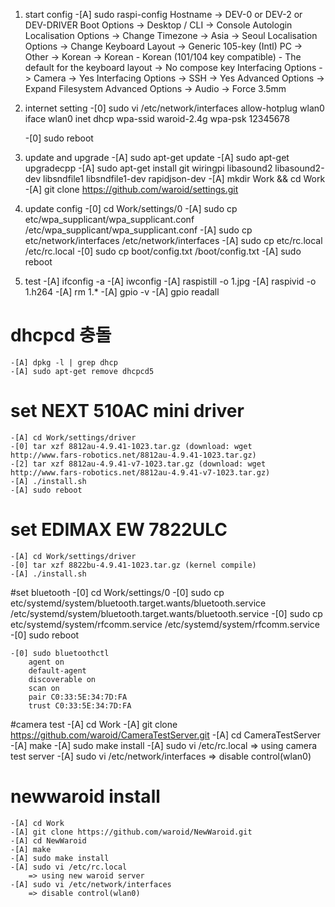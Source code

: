 ﻿
1. start config
	-[A] sudo raspi-config
		Hostname -> DEV-0 or DEV-2 or DEV-DRIVER
		Boot Options -> Desktop / CLI -> Console Autologin
		Localisation Options -> Change Timezone -> Asia -> Seoul
		Localisation Options -> Change Keyboard Layout -> Generic 105-key (Intl) PC -> Other -> Korean -> Korean - Korean (101/104 key compatible) - The default for the keyboard layout -> No compose key
		Interfacing Options -> Camera -> Yes
		Interfacing Options -> SSH -> Yes
		Advanced Options -> Expand Filesystem
		Advanced Options -> Audio -> Force 3.5mm
	
2. internet setting
	-[0] sudo vi /etc/network/interfaces
		allow-hotplug wlan0
		iface wlan0 inet dhcp
		wpa-ssid waroid-2.4g
		wpa-psk 12345678
		
	-[0] sudo reboot
	
3. update and upgrade
	-[A] sudo apt-get update
	-[A] sudo apt-get upgradecpp
	-[A] sudo apt-get install git wiringpi libasound2 libasound2-dev libsndfile1 libsndfile1-dev rapidjson-dev
	-[A] mkdir Work && cd Work
	-[A] git clone https://github.com/waroid/settings.git

4. update config
	-[0] cd Work/settings/0
	-[A] sudo cp etc/wpa_supplicant/wpa_supplicant.conf /etc/wpa_supplicant/wpa_supplicant.conf
	-[A] sudo cp etc/network/interfaces /etc/network/interfaces
	-[A] sudo cp etc/rc.local /etc/rc.local
	-[0] sudo cp boot/config.txt /boot/config.txt
	-[A] sudo reboot
	
5. test
	-[A] ifconfig -a
	-[A] iwconfig
	-[A] raspistill -o 1.jpg
	-[A] raspivid -o 1.h264
	-[A] rm 1.*
	-[A] gpio -v
	-[A] gpio readall
	
# dhcpcd 충돌
	-[A] dpkg -l | grep dhcp
	-[A] sudo apt-get remove dhcpcd5
	
# set NEXT 510AC mini driver
	-[A] cd Work/settings/driver
	-[0] tar xzf 8812au-4.9.41-1023.tar.gz (download: wget http://www.fars-robotics.net/8812au-4.9.41-1023.tar.gz)
	-[2] tar xzf 8812au-4.9.41-v7-1023.tar.gz (download: wget http://www.fars-robotics.net/8812au-4.9.41-v7-1023.tar.gz)
	-[A] ./install.sh
	-[A] sudo reboot
	
# set EDIMAX EW 7822ULC
	-[A] cd Work/settings/driver
	-[0] tar xzf 8822bu-4.9.41-1023.tar.gz (kernel compile)
	-[A] ./install.sh
	
#set bluetooth
	-[0] cd Work/settings/0
	-[0] sudo cp etc/systemd/system/bluetooth.target.wants/bluetooth.service /etc/systemd/system/bluetooth.target.wants/bluetooth.service
	-[0] sudo cp etc/systemd/system/rfcomm.service /etc/systemd/system/rfcomm.service
	-[0] sudo reboot
	
	-[0] sudo bluetoothctl
		agent on
		default-agent
		discoverable on
		scan on
		pair C0:33:5E:34:7D:FA
		trust C0:33:5E:34:7D:FA
	
#camera test
	-[A] cd Work
	-[A] git clone https://github.com/waroid/CameraTestServer.git
	-[A] cd CameraTestServer
	-[A] make
	-[A] sudo make install
	-[A] sudo vi /etc/rc.local
		=> using camera test server
	-[A] sudo vi /etc/network/interfaces
		=> disable control(wlan0)
		
# newwaroid install
	-[A] cd Work
	-[A] git clone https://github.com/waroid/NewWaroid.git
	-[A] cd NewWaroid
	-[A] make
	-[A] sudo make install
	-[A] sudo vi /etc/rc.local
		=> using new waroid server
	-[A] sudo vi /etc/network/interfaces
		=> disable control(wlan0)
